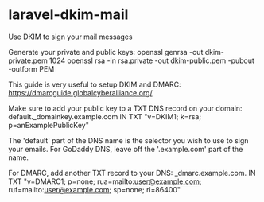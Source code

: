 # laravel-dkim-mail
Use DKIM to sign your mail messages

Generate your private and public keys:
openssl genrsa -out dkim-private.pem 1024
openssl rsa -in rsa.private -out dkim-public.pem -pubout -outform PEM

This guide is very useful to setup DKIM and DMARC: https://dmarcguide.globalcyberalliance.org/

Make sure to add your public key to a TXT DNS record on your domain:
default._domainkey.example.com IN TXT "v=DKIM1; k=rsa; p=anExamplePublicKey"

The 'default' part of the DNS name is the selector you wish to use to sign your emails.
For GoDaddy DNS, leave off the '.example.com' part of the name.

For DMARC, add another TXT record to your DNS:
_dmarc.example.com. IN TXT "v=DMARC1; p=none; rua=mailto:user@example.com; ruf=mailto:user@example.com; sp=none; ri=86400"